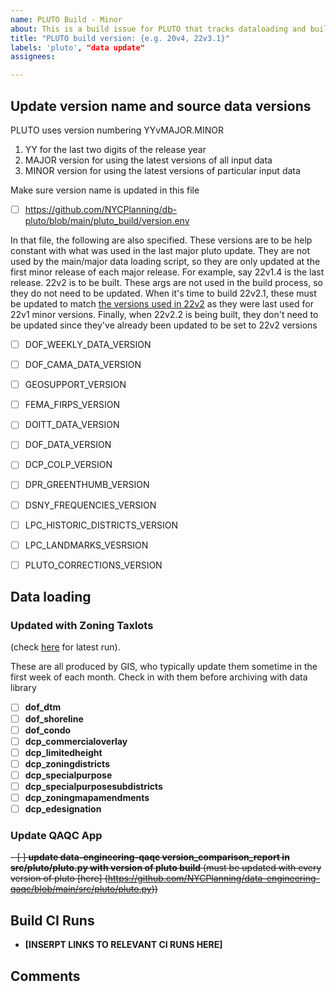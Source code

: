 ```yaml
---
name: PLUTO Build - Minor
about: This is a build issue for PLUTO that tracks dataloading and build
title: "PLUTO build version: {e.g. 20v4, 22v3.1}"
labels: 'pluto', "data update"
assignees:

---
```


## Update version name and source data versions

PLUTO uses version numbering YYvMAJOR.MINOR
1. YY for the last two digits of the release year
2. MAJOR version for using the latest versions of all input data
2. MINOR version for using the latest versions of particular input data

Make sure version name is updated in this file
- [ ] <https://github.com/NYCPlanning/db-pluto/blob/main/pluto_build/version.env>

In that file, the following are also specified. These versions are to be help constant with what was used in the last major pluto update.
They are not used by the main/major data loading script, so they are only updated at the first minor release of each major release.
For example, say 22v1.4 is the last release. 22v2 is to be built. These args are not used in the build process, so they do not need to be updated.
When it's time to build 22v2.1, these must be updated to match [the versions used in 22v2](https://nyc3.digitaloceanspaces.com/edm-publishing/db-pluto/22v2/latest/output/source_data_versions.csv) as they were last used for 22v1 minor versions. Finally, when 22v2.2 is being built, they don't need to be updated since they've
already been updated to be set to 22v2 versions

- [ ] DOF_WEEKLY_DATA_VERSION
- [ ] DOF_CAMA_DATA_VERSION

- [ ] GEOSUPPORT_VERSION
- [ ] FEMA_FIRPS_VERSION
- [ ] DOITT_DATA_VERSION
- [ ] DOF_DATA_VERSION

- [ ] DCP_COLP_VERSION
- [ ] DPR_GREENTHUMB_VERSION
- [ ] DSNY_FREQUENCIES_VERSION
- [ ] LPC_HISTORIC_DISTRICTS_VERSION
- [ ] LPC_LANDMARKS_VESRSION

- [ ] PLUTO_CORRECTIONS_VERSION

## Data loading

### Updated with Zoning Taxlots 

(check [here](https://github.com/NYCPlanning/db-zoningtaxlots/actions/workflows/dataloading.yml) for latest run).

These are all produced by GIS, who typically update them sometime in the first week of each month.
Check in with them before archiving with data library

- [ ] **dof_dtm**
- [ ] **dof_shoreline**
- [ ] **dof_condo**
- [ ] **dcp_commercialoverlay**
- [ ] **dcp_limitedheight**
- [ ] **dcp_zoningdistricts**
- [ ] **dcp_specialpurpose**
- [ ] **dcp_specialpurposesubdistricts**
- [ ] **dcp_zoningmapamendments**
- [ ] **dcp_edesignation**

### Update QAQC App 

~~- [ ] **update data-engineering-qaqc version_comparison_report in src/pluto/pluto.py with version of pluto build** (must be updated with every version of pluto [here] (https://github.com/NYCPlanning/data-engineering-qaqc/blob/main/src/pluto/pluto.py))~~

## Build CI Runs

- **[INSERPT LINKS TO RELEVANT CI RUNS HERE]**
 
## Comments

